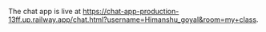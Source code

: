 The chat app is live at https://chat-app-production-13ff.up.railway.app/chat.html?username=Himanshu_goyal&room=my+class. 
